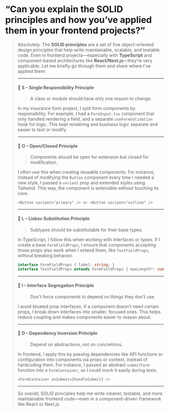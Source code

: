 
# **“Can you explain the SOLID principles and how you’ve applied them in your frontend projects?”**


> Absolutely. The **SOLID principles** are a set of five object-oriented design principles that help write maintainable, scalable, and testable code. Even in frontend projects—especially with **TypeScript** and component-based architectures like **React/Next.js**—they’re very applicable. Let me briefly go through them and share where I've applied them:
>
> ---
> #### 🔸 **S – Single Responsibility Principle**
> > A class or module should have only one reason to change.
>
> In my insurance form project, I split form components by responsibility. For example, I had a `FormInput.tsx` component that only handled rendering a field, and a separate `useFormValidation` hook for logic. This kept rendering and business logic separate and easier to test or modify.
>
> ---
> #### 🔸 **O – Open/Closed Principle**
> > Components should be open for extension but closed for modification.
>
> I often use this when creating reusable components. For instance, instead of modifying the `Button` component every time I needed a new style, I passed a `variant` prop and extended styles using Tailwind. This way, the component is extensible without touching its core.
>
> ```tsx
> <Button variant="primary" /> or <Button variant="outline" />
> ```
>
> ---
> #### 🔸 **L – Liskov Substitution Principle**
> > Subtypes should be substitutable for their base types.
>
> In TypeScript, I follow this when working with interfaces or types. If I create a base `FormFieldProps`, I ensure that components accepting those props also work when I extend them, like `TextFieldProps`, without breaking behavior.
>
> ```ts
> interface FormFieldProps { label: string; }
> interface TextFieldProps extends FormFieldProps { maxLength?: number; }
> ```
>
> ---
> #### 🔸 **I – Interface Segregation Principle**
> > Don't force components to depend on things they don’t use.
>
> I avoid bloated prop interfaces. If a component doesn’t need certain props, I break down interfaces into smaller, focused ones. This helps reduce coupling and makes components easier to reason about.
>
> ---
> #### 🔸 **D – Dependency Inversion Principle**
> > Depend on abstractions, not on concretions.
>
> In frontend, I apply this by passing dependencies like API functions or configuration into components via props or context, instead of hardcoding them. For instance, I passed an abstract `submitForm` function into a `FormContainer`, so I could mock it easily during tests.
>
> ```tsx
> <FormContainer onSubmit={handleSubmit} />
> ```
>
> ---
>
> So overall, SOLID principles help me write cleaner, testable, and more maintainable frontend code—even in a component-driven framework like React or Next.js.
